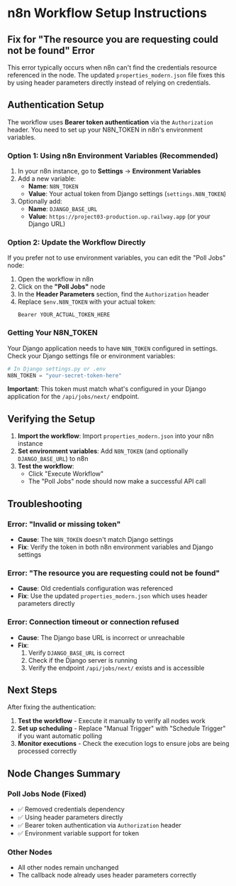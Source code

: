 # n8n Workflow Setup Instructions

## Fix for "The resource you are requesting could not be found" Error

This error typically occurs when n8n can't find the credentials resource referenced in the node. The updated `properties_modern.json` file fixes this by using header parameters directly instead of relying on credentials.

## Authentication Setup

The workflow uses **Bearer token authentication** via the `Authorization` header. You need to set up your N8N_TOKEN in n8n's environment variables.

### Option 1: Using n8n Environment Variables (Recommended)

1. In your n8n instance, go to **Settings** → **Environment Variables**
2. Add a new variable:
   - **Name**: `N8N_TOKEN`
   - **Value**: Your actual token from Django settings (`settings.N8N_TOKEN`)
3. Optionally add:
   - **Name**: `DJANGO_BASE_URL`
   - **Value**: `https://project03-production.up.railway.app` (or your Django URL)

### Option 2: Update the Workflow Directly

If you prefer not to use environment variables, you can edit the "Poll Jobs" node:

1. Open the workflow in n8n
2. Click on the **"Poll Jobs"** node
3. In the **Header Parameters** section, find the `Authorization` header
4. Replace `$env.N8N_TOKEN` with your actual token:
   ```
   Bearer YOUR_ACTUAL_TOKEN_HERE
   ```

### Getting Your N8N_TOKEN

Your Django application needs to have `N8N_TOKEN` configured in settings. Check your Django settings file or environment variables:

```python
# In Django settings.py or .env
N8N_TOKEN = "your-secret-token-here"
```

**Important**: This token must match what's configured in your Django application for the `/api/jobs/next/` endpoint.

## Verifying the Setup

1. **Import the workflow**: Import `properties_modern.json` into your n8n instance
2. **Set environment variables**: Add `N8N_TOKEN` (and optionally `DJANGO_BASE_URL`) to n8n
3. **Test the workflow**: 
   - Click "Execute Workflow" 
   - The "Poll Jobs" node should now make a successful API call

## Troubleshooting

### Error: "Invalid or missing token"
- **Cause**: The `N8N_TOKEN` doesn't match Django settings
- **Fix**: Verify the token in both n8n environment variables and Django settings

### Error: "The resource you are requesting could not be found"
- **Cause**: Old credentials configuration was referenced
- **Fix**: Use the updated `properties_modern.json` which uses header parameters directly

### Error: Connection timeout or connection refused
- **Cause**: The Django base URL is incorrect or unreachable
- **Fix**: 
  1. Verify `DJANGO_BASE_URL` is correct
  2. Check if the Django server is running
  3. Verify the endpoint `/api/jobs/next/` exists and is accessible

## Next Steps

After fixing the authentication:

1. **Test the workflow** - Execute it manually to verify all nodes work
2. **Set up scheduling** - Replace "Manual Trigger" with "Schedule Trigger" if you want automatic polling
3. **Monitor executions** - Check the execution logs to ensure jobs are being processed correctly

## Node Changes Summary

### Poll Jobs Node (Fixed)
- ✅ Removed credentials dependency
- ✅ Using header parameters directly
- ✅ Bearer token authentication via `Authorization` header
- ✅ Environment variable support for token

### Other Nodes
- All other nodes remain unchanged
- The callback node already uses header parameters correctly


